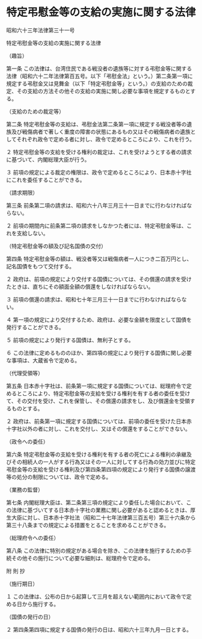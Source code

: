 # 特定弔慰金等の支給の実施に関する法律

昭和六十三年法律第三十一号

特定弔慰金等の支給の実施に関する法律

（趣旨）

第一条 この法律は、台湾住民である戦没者の遺族等に対する弔慰金等に関する法律（昭和六十二年法律第百五号。以下「弔慰金法」という。）第二条第一項に規定する弔慰金又は見舞金（以下「特定弔慰金等」という。）の支給のための裁定、その支給の方法その他その支給の実施に関し必要な事項を規定するものとする。

（支給のための裁定等）

第二条 特定弔慰金等の支給は、弔慰金法第二条第一項に規定する戦没者等の遺族及び戦傷病者で著しく重度の障害の状態にあるもの又はその戦傷病者の遺族としてそれぞれ政令で定める者に対し、政令で定めるところにより、これを行う。

２ 特定弔慰金等の支給を受ける権利の裁定は、これを受けようとする者の請求に基づいて、内閣総理大臣が行う。

３ 前項の規定による裁定の権限は、政令で定めるところにより、日本赤十字社にこれを委任することができる。

（請求期限）

第三条 前条第二項の請求は、昭和六十八年三月三十一日までに行わなければならない。

２ 前項の期間内に前条第二項の請求をしなかつた者には、特定弔慰金等は、これを支給しない。

（特定弔慰金等の額及び記名国債の交付）

第四条 特定弔慰金等の額は、戦没者等又は戦傷病者一人につき二百万円とし、記名国債をもつて交付する。

２ 政府は、前項の規定により交付する国債については、その償還の請求を受けたときは、直ちにその額面全額の償還をしなければならない。

３ 前項の償還の請求は、昭和七十年三月三十一日までに行わなければならない。

４ 第一項の規定により交付するため、政府は、必要な金額を限度として国債を発行することができる。

５ 前項の規定により発行する国債は、無利子とする。

６ この法律に定めるもののほか、第四項の規定により発行する国債に関し必要な事項は、大蔵省令で定める。

（代理受領等）

第五条 日本赤十字社は、前条第一項に規定する国債については、総理府令で定めるところにより、特定弔慰金等の支給を受ける権利を有する者の委任を受けて、その交付を受け、これを保管し、その償還の請求をし、及び償還金を受領するものとする。

２ 政府は、前条第一項に規定する国債については、前項の委任を受けた日本赤十字社以外の者に対し、これを交付し、又はその償還をすることができない。

（政令への委任）

第六条 特定弔慰金等の支給を受ける権利を有する者の死亡による権利の承継及びその相続人の一人がする行為又はその一人に対してする行為の効力並びに特定弔慰金等の支給を受ける権利及び第四条第四項の規定により発行する国債の譲渡等の処分の制限については、政令で定める。

（業務の監督）

第七条 内閣総理大臣は、第二条第三項の規定により委任した場合において、この法律に基づいてする日本赤十字社の業務に関し必要があると認めるときは、厚生大臣に対し、日本赤十字社法（昭和二十七年法律第三百五号）第三十六条から第三十八条までの規定による措置をとることを求めることができる。

（総理府令への委任）

第八条 この法律に特別の規定がある場合を除き、この法律を施行するための手続その他その施行について必要な細則は、総理府令で定める。

附 則 抄

（施行期日）

１ この法律は、公布の日から起算して三月を超えない範囲内において政令で定める日から施行する。

（国債の発行の日）

２ 第四条第四項に規定する国債の発行の日は、昭和六十三年九月一日とする。
